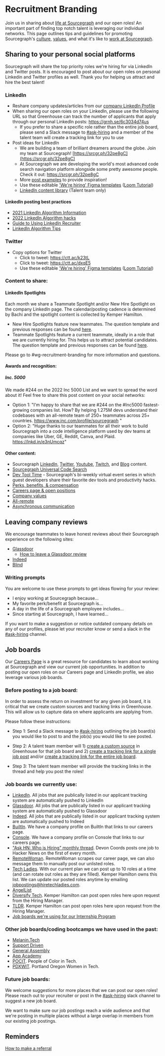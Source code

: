 # Recruitment Branding

Join us in sharing about [life at Sourcegraph](https://www.linkedin.com/company/sourcegraph/life/lifeatsourcegraph/?viewAsMember=true) and our open roles! An important part of finding top notch talent is leveraging our individual networks.
This page outlines tips and guidelines for promoting Sourcegraph's [culture](../../resources_for_candidates.md#sourcegraphs-culture), [values](../../../../company-info-and-process/values/index.md), and what it's like to [work at Sourcegraph](../../resources_for_candidates.md#working-at-sourcegraph).

## Sharing to your personal social platforms

Sourcegraph will share the top priority roles we're hiring for via LinkedIn and Twitter posts. It is encouraged to post about our open roles on personal Linkedin and Twitter profiles as well. Thank you for helping us attract and hire the best talent!

### LinkedIn

- Reshare company updates/articles from our [company LinkedIn Profile](https://www.linkedin.com/company/sourcegraph)
- When sharing our open roles on your LinkedIn, please use the following URL so that Greenhouse can track the number of applicants that apply through our personal LinkedIn posts: https://grnh.se/6c3034d74us
  - If you prefer to share a specific role rather than the entire job board, please send a Slack message to [#ask-hiring](https://sourcegraph.slack.com/app_redirect?channel=ask-hiring) and a member of the talent team will create a tracking link for you to use
- Post ideas for LinkedIn
  - We are building a team of brilliant dreamers around the globe. Join my team at Sourcegraph! [https://srcgr.ph/32pe8gC](https://srcgr.ph/32pe8gC)
  - At Sourcegraph we are developing the world's most advanced code search navigation platform alongside some pretty awesome people. Check it out: https://srcgr.ph/32pe8gC
  - More [post examples](https://drive.google.com/drive/u/0/folders/1wE3IGJ5WF5fYIm7h6BOA9z_kUAieInsE) to provide inspiration!
  - Use these editable ['We're hiring' Figma templates](https://www.figma.com/file/XXHx1E5zptZXvVXhf4YHAW/Hiring-social-imagery-templates?node-id=623%3A54) ([Loom Tutorial](https://www.loom.com/share/f03bdf8745af411481fa51e3a5a0f54d))
  - [LinkedIn content library](https://docs.google.com/spreadsheets/d/1j8mzReq4FTNrxFC8-4moSWunwPynUpgllo2_dshcwCQ/edit#gid=0) (Talent team only)

#### LinkedIn posting best practices

- [2021 LinkedIn Algorithm Information](https://www.linkedin.com/posts/richardvanderblom_linkedin-algorithm-report-edition-2021-activity-6848141573990051840-spu1/)
- [2022 LinkedIn Algorithm hacks](https://blog.hootsuite.com/how-the-linkedin-algorithm-works-hacks/)
- [Guide to Using LinkedIn Recruiter](linkedin.md#guide-to-using-linkedin-recruiter)
- [LinkedIn Algorithm Tips](https://www.linkedin.com/pulse/13-tips-mastering-linkedin-algorithm-jay-palter/)

### Twitter

- Copy options for Twitter
  - Click to tweet: https://ctt.ac/k23tL
  - Click to tweet: https://ctt.ac/dxqE5
  - Use these editable ['We're hiring' Figma templates](https://www.figma.com/file/XXHx1E5zptZXvVXhf4YHAW/Hiring-social-imagery-templates?node-id=623%3A54) ([Loom Tutorial](https://www.loom.com/share/f03bdf8745af411481fa51e3a5a0f54d))

### Content to share:

#### LinkedIn Spotlights

Each month we share a Teammate Spotlight and/or New Hire Spotlight on the company LinkedIn page. The calendar/posting cadence is determined by Bachi and the spotlight content is collected by Kemper Hamilton.

- New Hire Spotlights feature new teammates. The question template and previous responses can be found [here](https://drive.google.com/drive/folders/1d8SuwX9oh4NJlPl0V6_mqnlDjhq8jylj).
- Teammate Spotlights feature a current teammate, ideally in a role that we are currently hiring for. This helps us to attract potential candidates. The question template and previous responses can be found [here](https://drive.google.com/drive/folders/1l41Uuz8iC32v_2zY-Xc73L8eKkqS-5hA).

Please go to #wg-recruitment-branding for more information and questions.

#### Awards and recognition:

##### Inc. 5000

We made #244 on the 2022 Inc 5000 List and we want to spread the word about it! Feel free to share this post content on your social networks:

- Option 1: "I'm happy to share that we are #244 on the #Inc5000 fastest-growing companies list.
  How? By helping 1.275M devs understand their codebases with an all-remote team of 250+ teammates across 25+ countries. https://www.inc.com/profile/sourcegraph "
- Option 2: "Huge thanks to our teammates for all their work to build Sourcegraph into a code intelligence platform used by dev teams at companies like Uber, GE, Reddit, Canva, and Plaid. https://lnkd.in/e3nUmcqz"

#### Other content:

- Sourcegraph [LinkedIn](https://www.linkedin.com/company/sourcegraph/?viewAsMember=true), [Twitter](https://twitter.com/sourcegraph?ref_src=twsrc%5Egoogle%7Ctwcamp%5Eserp%7Ctwgr%5Eauthor), [Youtube](https://www.youtube.com/c/sourcegraph), [Twitch](https://www.twitch.tv/sourcegraph), and [Blog](https://about.sourcegraph.com/blog/?_ga=2.123203275.1380659926.1640620768-539125958.1632800152) content.
- [Sourcegraph Universal Code Search](https://www.youtube.com/watch?v=GQj5jXdON3A)
- [Dev Tool Time](https://www.youtube.com/playlist?list=PL6zLuuRVa1_iDEP4EicZ8972RgyccCRGF) - Sourcegraph's bi-weekly virtual event series in which guest developers share their favorite dev tools and productivity hacks.
- [Perks, benefits, & compensation](../../../../benefits-pay-perks/benefits-perks/index.md)
- [Careers page & open positions](../../resources_for_candidates.md#how-to-apply)
- [Company values](../../../../company-info-and-process/values/index.md)
- [All-remote](../../../../company-info-and-process/remote/index.md)
- [Asynchronous communication](../../../../company-info-and-process/communication/asynchronous-communication.md)

## Leaving company reviews

We encourage teammates to leave honest reviews about their Sourcegraph experience on the following sites:

- [Glassdoor](https://www.glassdoor.com/Overview/Working-at-Sourcegraph-EI_IE1356770.11,22.htm)
  - [How to leave a Glassdoor review](https://help.glassdoor.com/s/article/Writing-a-company-review?language=en_US)
- [Indeed](https://www.indeed.com/cmp/Sourcegraph?from=mobviewjob&tk=1fnuarl95u1rp800&fromjk=e815aae4e6537634&attributionid=mobvjcmp)
- [Blind](https://www.teamblind.com/company/Sourcegraph/)

### Writing prompts

You are welcome to use these prompts to get ideas flowing for your review:

- I enjoy working at Sourcegraph because...
- My favorite perk/benefit at Sourcegraph is...
- A day in the life of a Sourcegraph employee includes...
- Since starting at Sourcegraph, I have learned...

If you want to make a suggestion or notice outdated company details on any of our profiles, please let your recruiter know or send a slack in the [#ask-hiring](https://sourcegraph.slack.com/app_redirect?channel=ask-hiring) channel.

## Job boards

Our [Careers Page](https://about.sourcegraph.com/jobs/?_ga=2.236774849.1380659926.1640620768-539125958.1632800152) is a great resource for candidates to learn about working at Sourcegraph and view our current job opportunities. In addition to posting our open roles on our Careers page and LinkedIn profile, we also leverage various job boards.

### Before posting to a job board:

In order to assess the return on investment for any given job board, it is critical that we create custom sources and tracking links in Greenhouse. This will allow us to capture data on where applicants are applying from.

Please follow these instructions:

- Step 1: Send a Slack message to [#ask-hiring](https://sourcegraph.slack.com/app_redirect?channel=ask-hiring) outlining the job board(s) you would like to post to and the job(s) you would like to see posted.

- Step 2: A talent team member will 1) [create a custom source](https://support.greenhouse.io/hc/en-us/articles/200721664-Add-Custom-Source) in Greenhouse for that job board and 2) [create a tracking link for a single job post](https://support.greenhouse.io/hc/en-us/articles/4405093302427-Create-a-tracking-link-for-a-single-job-post) and/or [create a tracking link for the entire job board](https://support.greenhouse.io/hc/en-us/articles/201823760-Create-Tracking-Link-for-Job-Board).

- Step 3: The talent team member will provide the tracking links in the thread and help you post the roles!

### Job boards we currently use:

- [LinkedIn](https://www.linkedin.com/jobs/search/?keywords=sourcegraph). All jobs that are publically listed in our applicant tracking system are automatically pushed to LinkedIn
- [Glassdoor](https://www.glassdoor.com/Overview/Working-at-Sourcegraph-EI_IE1356770.11,22.htm). All jobs that are publically listed in our applicant tracking system are automatically pushed to Glassdoor
- [Indeed](https://www.indeed.com/cmp/Sourcegraph?from=mobviewjob&tk=1fnuarl95u1rp800&fromjk=e815aae4e6537634&attributionid=mobvjcmp). All jobs that are publically listed in our applicant tracking system are automatically pushed to Indeed
- [BuiltIn](https://builtin.com/company/sourcegraph). We have a company profile on BuiltIn that links to our careers page.
- [Console](https://console.dev/profiles/sourcegraph/). We have a company profile on Console that links to our careers page.
- ["Ask HN: Who is Hiring" monthly thread](hacker-news-who-is-hiring.md). Devon Coords posts one job to Hacker News on the first of every month.
- [RemoteWoman](https://remotewoman.com/). RemoteWoman scrapes our career page, we can also message them to manually post our unlisted roles.
- [Tech Ladies](https://www.hiretechladies.com/). With our current plan we can post up to 10 roles at a time (and can rotate out roles as they are filled). Kemper Hamilton owns this list. We can update our posted roles anytime by emailing jobpostings@hiretechladies.com.
- [AngelList](https://angel.co/company/sourcegraph)
- [Diversify Tech](https://www.diversifytech.co/job-board). Kemper Hamilton can post open roles here upon request from the Hiring Manager.
- [TLDR](https://tldr.tech/jobs?filter=%257B%257D). Kemper Hamilton can post open roles here upon request from the Hiring Manager.
- [Job boards we're using for our Internship Program](../internship/index.md#college-job-boards-were-using)

### Other job boards/coding bootcamps we have used in the past:

- [Melanin.Tech](https://melanin.tech/)
- [Support Driven](https://supportdriven.com/)
- [General Assembly](https://generalassemb.ly/)
- [App Academy](https://www.appacademy.io/)
- [POCIT](https://peopleofcolorintech.com/). People of Color in Tech.
- [PDXWIT](https://www.pdxwit.org/). Portland Oregon Women in Tech.

### Future job boards:

We welcome suggestions for more places that we can post our open roles! Please reach out to your recruiter or post in the [#ask-hiring](https://sourcegraph.slack.com/app_redirect?channel=ask-hiring) slack channel to suggest a new job board.

We want to make sure our job postings reach a wide audience and that we're posting in multiple places without a large overlap in members from our existing job postings.

## Reminders

[How to make a referral](index.md#making-a-referral)
